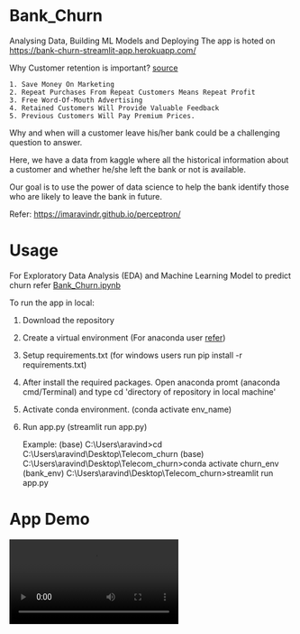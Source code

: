 # Bank_Churn
Analysing Data, Building ML Models and Deploying
The app is hoted on https://bank-churn-streamlit-app.herokuapp.com/

Why Customer retention is important? [source](https://www.dcrstrategies.com/customer-incentives/5-reasons-customer-retention-business/)

    1. Save Money On Marketing
    2. Repeat Purchases From Repeat Customers Means Repeat Profit
    3. Free Word-Of-Mouth Advertising
    4. Retained Customers Will Provide Valuable Feedback
    5. Previous Customers Will Pay Premium Prices. 

Why and when will a customer leave his/her bank could be a challenging question to answer.

Here, we have a data from kaggle where all the historical information about a customer and whether he/she left the bank or not is available.

Our goal is to use the power of data science to help the bank identify those who are likely to leave the bank in future.

Refer: https://imaravindr.github.io/perceptron/

# Usage

For Exploratory Data Analysis (EDA) and Machine Learning Model to predict churn refer [Bank_Churn.ipynb](https://github.com/imAravindR/Bank_Churn/blob/master/Bank_Churn.ipynb)

To run the app in local:
  1. Download the repository
  2. Create a virtual environment (For anaconda user [refer](https://www.youtube.com/watch?v=ntxwMtFnW94))
  3. Setup requirements.txt (for windows users run pip install -r requirements.txt)
  4. After install the required packages. Open anaconda promt (anaconda cmd/Terminal) and type cd 'directory of repository in local machine'
  5. Activate conda environment. (conda activate env_name)
  6. Run app.py (streamlit run app.py)
  
     Example: (base) C:\Users\aravind>cd C:\Users\aravind\Desktop\Telecom_churn
              (base) C:\Users\aravind\Desktop\Telecom_churn>conda activate churn_env
              (bank_env) C:\Users\aravind\Desktop\Telecom_churn>streamlit run app.py

# App Demo
![](https://github.com/imAravindR/Bank_Churn/blob/master/streamlit-app-2020-06-22-18-06-58.webm.mp4)

